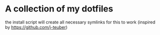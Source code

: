 # A collection of my dotfiles

the install script will create all necessary symlinks for this to work (inspired by https://github.com/j-teuber)

